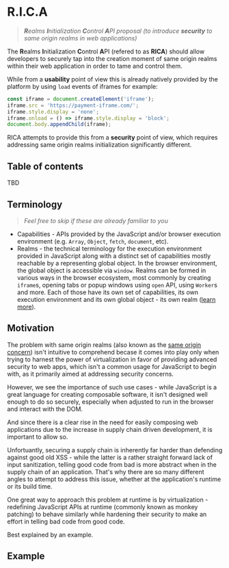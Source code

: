 # R.I.C.A

> _**R**ealms **I**nitialization **C**ontrol **A**PI proposal (to introduce **security** to same origin realms in web applications)_

The **R**ealms **I**nitialization **C**ontrol **A**PI (refered to as **RICA**) should allow developers to securely tap into the creation moment of same origin realms within their web application in order to tame and control them.

While from a **usability** point of view this is already natively provided by the platform by using `load` events of iframes for example:

```javascript
const iframe = document.createElement('iframe');
iframe.src = 'https://payment-iframe.com/';
iframe.style.display = 'none';
iframe.onload = () => iframe.style.display = 'block';
document.body.appendChild(iframe);
```

RICA attempts to provide this from a **security** point of view, which requires addressing same origin realms initialization significantly different.

## Table of contents
 
TBD

## Terminology

> _Feel free to skip if these are already familiar to you_

* Capabilities - APIs provided by the JavaScript and/or browser execution environment (e.g. `Array`, `Object`, `fetch`, `document`, etc).
* Realms - the technical terminology for the execution environment provided in JavaScript along with a distinct set of capabilities mostly reachable by a representing global object. In the browser environment, the global object is accessible via `window`. Realms can be formed in various ways in the browser ecosystem, most commonly by creating `iframe`s, opening tabs or popup windows using `open` API, using `Worker`s and more. Each of those have its own set of capabilities, its own execution environment and its own global object - its own realm ([learn more](https://weizmangal.com/2022/10/28/what-is-a-realm-in-js/)).

## Motivation

The problem with same origin realms (also known as the [same origin concern](https://weizmangal.com/content/pdf/The%20same%20origin%20concern.pdf)) isn't intuitive to comprehend becase it comes into play only when trying to harnest the power of virtualization in favor of providing advanced security to web apps, which isn't a common usage for JavaScript to begin with, as it primarily aimed at addressing security concerns.

However, we see the importance of such use cases - while JavaScript is a great language for creating composable software, it isn't designed well enough to do so securely, especially when adjusted to run in the browser and interact with the DOM.

And since there is a clear rise in the need for easily composing web applications due to the increase in supply chain driven development, it is important to allow so.

Unfortuantly, securing a supply chain is inherently far harder than defending against good old XSS - while the latter is a rather straight forward lack of input sanitization, telling good code from bad is more abstract when in the supply chain of an application. That's why there are so many different angles to attempt to address this issue, whether at the application's runtime or its build time.

One great way to approach this problem at runtime is by virtualization - redefining JavaScript APIs at runtime (commonly known as monkey patching) to behave similarly while hardening their security to make an effort in telling bad code from good code.

Best explained by an example.

## Example
